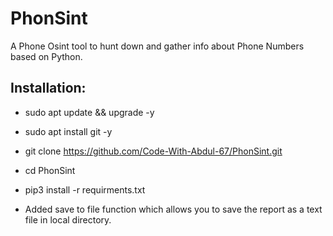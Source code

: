 # PhonSint

<p>A Phone Osint tool to hunt down and gather info about Phone Numbers based on Python.<p/>

 <h2>Installation:</h2/>
 
- sudo apt update && upgrade -y

- sudo apt install git -y

- git clone https://github.com/Code-With-Abdul-67/PhonSint.git

- cd PhonSint

- pip3 install -r requirments.txt


- Added save to file function which allows you to save the report as a text file in local directory.



